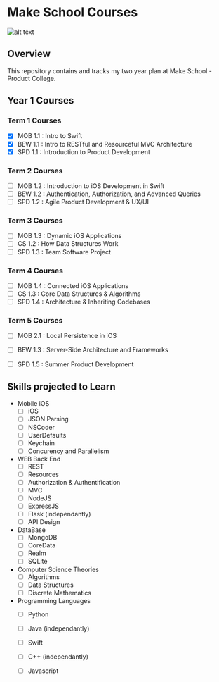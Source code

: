  # Make School Courses

![alt text](https://image.slidesharecdn.com/gettingstarted-ms-ios-151012022221-lva1-app6891/95/make-school-2017-mastering-ios-development-1-638.jpg?cb=1444616613)

## Overview

This repository contains and tracks my two year plan at Make School - Product College.


## Year 1 Courses

### Term 1 Courses

- [x] MOB 1.1 : Intro to Swift
- [x] BEW 1.1 : Intro to RESTful and Resourceful MVC Architecture
- [x] SPD 1.1 : Introduction to Product Development

### Term 2 Courses

- [ ] MOB 1.2 : Introduction to iOS Development in Swift
- [ ] BEW 1.2 : Authentication, Authorization, and Advanced Queries
- [ ] SPD 1.2 : Agile Product Development & UX/UI

### Term 3 Courses

- [ ] MOB 1.3 : Dynamic iOS Applications
- [ ] CS 1.2 : How Data Structures Work
- [ ] SPD 1.3 : Team Software Project

### Term 4 Courses

- [ ] MOB 1.4 : Connected iOS Applications
- [ ] CS 1.3 : Core Data Structures & Algorithms
- [ ] SPD 1.4 : Architecture & Inheriting Codebases

### Term 5 Courses


- [ ] MOB 2.1 : Local Persistence in iOS
- [ ] BEW 1.3 : Server-Side Architecture and Frameworks
- [ ] SPD 1.5 : Summer Product Development


## Skills projected to Learn

* Mobile iOS
  - [ ] iOS
  - [ ] JSON Parsing  
  - [ ] NSCoder
  - [ ] UserDefaults
  - [ ] Keychain 
  - [ ] Concurency and Parallelism 
  
* WEB Back End
  - [ ] REST
  - [ ] Resources
  - [ ] Authorization & Authentification
  - [ ] MVC
  - [ ] NodeJS
  - [ ] ExpressJS
  - [ ] Flask (independantly)
  - [ ] API Design
 
* DataBase
  - [ ] MongoDB
  - [ ] CoreData
  - [ ] Realm
  - [ ] SQLite
  
* Computer Science Theories
  - [ ] Algorithms
  - [ ] Data Structures
  - [ ] Discrete Mathematics
  
* Programming Languages
  - [ ] Python 
  - [ ] Java (independantly)
  - [ ] Swift
  - [ ] C++ (independantly)
  - [ ] Javascript

